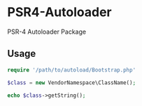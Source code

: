 # PSR4-Autoloader
PSR-4 Autoloader Package

## Usage
```php
require '/path/to/autoload/Bootstrap.php'

$class = new VendorNamespace\ClassName();

echo $class->getString();
```
